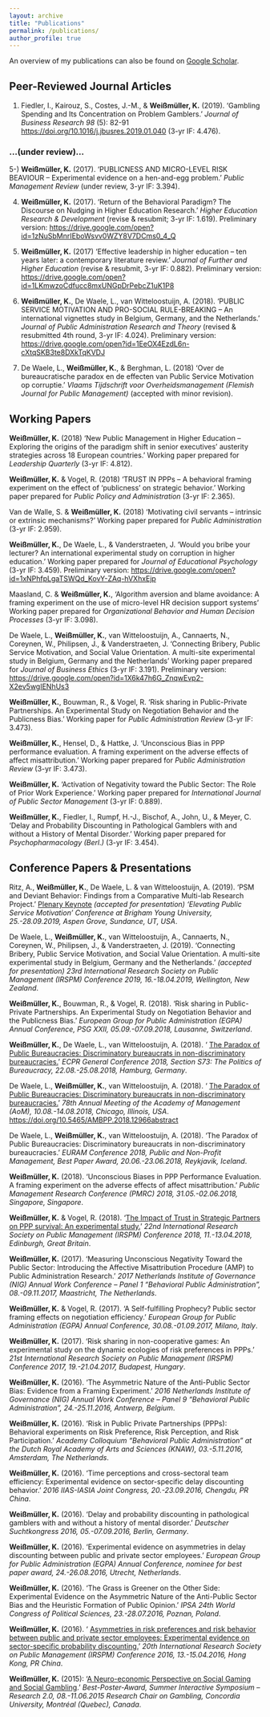 ```yaml
---
layout: archive
title: "Publications"
permalink: /publications/
author_profile: true
---
```


An overview of my publications can also be found on <a href="https://scholar.google.de/citations?user=APdmf2UAAAAJ&hl=de">Google Scholar</a>.



<h2>Peer-Reviewed Journal Articles</h2>

1.  Fiedler, I., Kairouz, S., Costes, J.-M., & **Weißmüller, K.** (2019). ‘Gambling Spending and Its Concentration on Problem Gamblers.’ *Journal of Business Research 98* (5): 82-91 <a href="https://doi.org/10.1016/j.jbusres.2019.01.040">https://doi.org/10.1016/j.jbusres.2019.01.040</a> (3-yr IF: 4.476).
     


<h3>...(under review)... </h3>

5-)  **Weißmüller, K.** (2017). ‘PUBLICNESS AND MICRO-LEVEL RISK BEAVIOUR – Experimental evidence on a hen-and-egg problem.’ *Public Management Review* (under review, 3-yr IF: 3.394).

4.  **Weißmüller, K.** (2017). ‘Return of the Behavioral Paradigm? The Discourse on Nudging in Higher Education Research.’ *Higher Education Research & Development* (revise & resubmit; 3-yr IF: 1.619). Preliminary version: <a href="https://drive.google.com/open?id=1zNuSbMnrIEboWsvv0WZY8V7DCms0_4_Q">https://drive.google.com/open?id=1zNuSbMnrIEboWsvv0WZY8V7DCms0_4_Q</a>

3.  **Weißmüller, K.** (2017) ‘Effective leadership in higher education – ten years later: a contemporary literature review.’ *Journal of Further and Higher Education* (revise & resubmit, 3-yr IF: 0.882). Preliminary version: <a href="https://drive.google.com/open?id=1LKmwzoCdfucc8mxUNGpDrPebcZ1uK1P8">https://drive.google.com/open?id=1LKmwzoCdfucc8mxUNGpDrPebcZ1uK1P8</a>

2.  **Weißmüller, K.**, De Waele, L., van Witteloostuijn, A. (2018). ‘PUBLIC SERVICE MOTIVATION AND PRO-SOCIAL RULE-BREAKING – An international vignettes study in Belgium, Germany, and the Netherlands.’ *Journal of Public Administration Research and Theory* (revised & resubmitted 4th round, 3-yr IF: 4.024). Preliminary version: <a href="https://drive.google.com/open?id=1EeOX4EzdL6n-cXtqSKB3te8DXkTqKVDJ">https://drive.google.com/open?id=1EeOX4EzdL6n-cXtqSKB3te8DXkTqKVDJ</a>
  
1.  De Waele, L., **Weißmüller, K.**, & Berghman, L. (2018) ‘Over de bureaucratische paradox en de effecten van Public Service Motivation op corruptie.’ *Vlaams Tijdschrift voor Overheidsmanagement (Flemish Journal for Public Management)* (accepted with minor revision).



<h2>Working Papers</h2>

**Weißmüller, K.** (2018) ‘New Public Management in Higher Education – Exploring the origins of the paradigm shift in senior executives’ austerity strategies across 18 European countries.’ Working paper prepared for *Leadership Quarterly* (3-yr IF: 4.812).

**Weißmüller, K.** & Vogel, R. (2018) ‘TRUST IN PPPs – A behavioral framing experiment on the effect of ‘publicness’ on strategic behavior.’ Working paper prepared for *Public Policy and Administration* (3-yr IF: 2.365).

Van de Walle, S. & **Weißmüller, K.** (2018) ‘Motivating civil servants – intrinsic or extrinsic mechanisms?’ Working paper prepared for *Public Administration* (3-yr IF: 2.959).

**Weißmüller, K.**, De Waele, L., & Vanderstraeten, J. ‘Would you bribe your lecturer? An international experimental study on corruption in higher education.’ Working paper prepared for *Journal of Educational Psychology* (3-yr IF: 3.459). Preliminary version:  	<a href="https://drive.google.com/open?id=1xNPhfpLgaTSWQd_KovY-ZAq-hVXhxEjp">https://drive.google.com/open?id=1xNPhfpLgaTSWQd_KovY-ZAq-hVXhxEjp</a>
  
Maasland, C. & **Weißmüller, K.**, ‘Algorithm aversion and blame avoidance: A framing experiment on the use of micro-level HR decision support systems’ Working paper prepared for *Organizational Behavior and Human Decision Processes* (3-yr IF: 3.098).

De Waele, L., **Weißmüller, K.**, van Witteloostuijn, A., Cannaerts, N., Coreynen, W., Philipsen, J., & Vanderstraeten, J. ‘Connecting Bribery, Public Service Motivation, and Social Value Orientation. A multi-site experimental study in Belgium, Germany and the Netherlands’ Working paper prepared for *Journal of Business Ethics* (3-yr IF: 3.191). Preliminary version: <a href="https://drive.google.com/open?id=1X6k47h6G_ZnqwEvp2-X2ev5wgIENhUs3">https://drive.google.com/open?id=1X6k47h6G_ZnqwEvp2-X2ev5wgIENhUs3</a>

**Weißmüller, K.**, Bouwman, R., & Vogel, R. ‘Risk sharing in Public-Private Partnerships. An Experimental Study on Negotiation Behavior and the Publicness Bias.’ Working paper for *Public Administration Review* (3-yr IF: 3.473).

**Weißmüller, K.**, Hensel, D., & Hattke, J. ‘Unconscious Bias in PPP performance evaluation. A framing experiment on the adverse effects of affect misattribution.’ Working paper prepared for *Public Administration Review* (3-yr IF: 3.473).

**Weißmüller, K.** ‘Activation of Negativity toward the Public Sector: The Role of Prior Work Experience.’ Working paper prepared for *International Journal of Public Sector Management* (3-yr IF: 0.889).

**Weißmüller, K.**, Fiedler, I., Rumpf, H.-J., Bischof, A., John, U., & Meyer, C. ‘Delay and Probability Discounting in Pathological Gamblers with and without a History of Mental Disorder.’ Working paper prepared for *Psychopharmacology (Berl.)* (3-yr IF: 3.454).



<h2>Conference Papers & Presentations</h2>


Ritz, A., **Weißmüller, K.**, De Waele, L. & van Witteloostuijn, A. (2019). ‘PSM and Deviant Behavior: Findings from a Comparative Multi-lab Research Project.’ <a href="https://marriottschool.byu.edu/event/aspengrove2019/custom3#PSM">Plenary Keynote</a> *(accepted for presentation) ‘Elevating Public Service Motivation’ Conference at Brigham Young University, 25.-28.09.2019, Aspen Grove, Sundance, UT, USA*.

De Waele, L., **Weißmüller, K.**, van Witteloostuijn, A., Cannaerts, N., Coreynen, W., Philipsen, J., & Vanderstraeten, J. (2019). ‘Connecting Bribery, Public Service Motivation, and Social Value Orientation. A multi-site experimental study in Belgium, Germany and the Netherlands.’ *(accepted for presentation) 23rd International Research Society on Public Management (IRSPM) Conference 2019, 16.-18.04.2019, Wellington, New Zealand*.

**Weißmüller, K.**, Bouwman, R., & Vogel, R. (2018). ‘Risk sharing in Public-Private Partnerships. An Experimental Study on Negotiation Behavior and the Publicness Bias.’ *European Group for Public Administration (EGPA) Annual Conference, PSG XXII, 05.09.-07.09.2018, Lausanne, Switzerland*.

**Weißmüller, K.**, De Waele, L., van Witteloostuijn, A.  (2018). ‘ 	<a href="https://ecpr.eu/Filestore/PaperProposal/0926c696-2cd5-47ce-83c1-a6a6efa82cc7.pdf">The Paradox of Public Bureaucracies: Discriminatory bureaucrats in non-discriminatory bureaucracies.</a>’ *ECPR General Conference 2018, Section S73: The Politics of Bureaucracy, 22.08.-25.08.2018, Hamburg, Germany*.

De Waele, L., **Weißmüller, K.**, van Witteloostuijn, A. (2018). ‘ 	<a href="https://journals.aom.org/doi/10.5465/AMBPP.2018.12966abstract">The Paradox of Public Bureaucracies: Discriminatory bureaucrats in non-discriminatory bureaucracies.</a>’ *78th Annual Meeting of the Academy of Management (AoM), 10.08.-14.08.2018, Chicago, Illinois, USA*. <a href="https://doi.org/10.5465/AMBPP.2018.12966abstract">https://doi.org/10.5465/AMBPP.2018.12966abstract</a>

De Waele, L., **Weißmüller, K.**, van Witteloostuijn, A.  (2018). ‘The Paradox of Public Bureaucracies: Discriminatory bureaucrats in non-discriminatory bureaucracies.’ *EURAM Conference 2018, Public and Non-Profit Management, Best Paper Award, 20.06.-23.06.2018, Reykjavik, Iceland*.

**Weißmüller, K.** (2018). ‘Unconscious Biases in PPP Performance Evaluation. A framing experiment on the adverse effects of affect misattribution.’ *Public Management Research Conference (PMRC) 2018, 31.05.-02.06.2018, Singapore, Singapore*. 

**Weißmüller, K.** & Vogel, R. (2018). ‘<a href="https://irspm2018.exordo.com/files/papers/706/final_draft/Wei_m_ller_Vogel_Signalling_Paradox_2018_IRSPM.pdf">The Impact of Trust in Strategic Partners on PPP survival: An experimental study.</a>’ *22nd International Research Society on Public Management (IRSPM) Conference 2018, 11.-13.04.2018, Edinburgh, Great Britain*.

**Weißmüller, K.** (2017). ‘Measuring Unconscious Negativity Toward the Public Sector: Introducing the Affective Misattribution Procedure (AMP) to Public Administration Research.’ *2017 Netherlands Institute of Governance (NIG) Annual Work Conference – Panel 1 “Behavioral Public Administration”, 08.-09.11.2017, Maastricht, The Netherlands*.

**Weißmüller, K.** & Vogel, R. (2017). ‘A Self-fulfilling Prophecy? Public sector framing effects on negotiation efficiency.’ *European Group for Public Administration (EGPA) Annual Conference, 30.08.-01.09.2017, Milano, Italy*.

**Weißmüller, K.** (2017). ‘Risk sharing in non-cooperative games: An experimental study on the dynamic ecologies of risk preferences in PPPs.’ *21st International Research Society on Public Management (IRSPM) Conference 2017, 19.-21.04.2017, Budapest, Hungary*.

**Weißmüller, K.** (2016). ‘The Asymmetric Nature of the Anti-Public Sector Bias: Evidence from a Framing Experiment.’ *2016 Netherlands Institute of Governance (NIG) Annual Work Conference – Panel 9 “Behavioral Public Administration”, 24.-25.11.2016, Antwerp, Belgium*.

**Weißmüller, K.** (2016). ‘Risk in Public Private Partnerships (PPPs): Behavioral experiments on Risk Preference, Risk Perception, and Risk Participation.’ *Academy Colloquium “Behavioral Public Administration” at the Dutch Royal Academy of Arts and Sciences (KNAW), 03.-5.11.2016, Amsterdam, The Netherlands*. 

**Weißmüller, K.** (2016). ‘Time perceptions and cross-sectoral team efficiency: Experimental evidence on sector-specific delay discounting behavior.’ *2016 IIAS-IASIA Joint Congress, 20.-23.09.2016, Chengdu, PR China*. 

**Weißmüller, K.** (2016). ‘Delay and probability discounting in pathological gamblers with and without a history of mental disorder.’ *Deutscher Suchtkongress 2016, 05.-07.09.2016, Berlin, Germany*.

**Weißmüller, K.** (2016). ‘Experimental evidence on asymmetries in delay discounting between public and private sector employees.’ *European Group for Public Administration (EGPA) Annual Conference, nominee for best paper award, 24.-26.08.2016, Utrecht, Netherlands*.

**Weißmüller, K.** (2016). ‘The Grass is Greener on the Other Side: Experimental Evidence on the Asymmetric Nature of the Anti-Public Sector Bias and the Heuristic Formation of Public Opinion.’ *IPSA 24th World Congress of Political Sciences, 23.-28.07.2016, Poznan, Poland*.

**Weißmüller, K.** (2016). ‘ 	<a href="https://irspm2016.exordo.com/files/papers/210/final_draft/Weissmueller_2016_IRSPM_Asymmetries_in_risk_preferences_and_risk_behavior.pdf" title="Asymmetries in risk preferences and risk behavior between public and private sector employees: Experimental evidence on sector-specific probability discounting.">Asymmetries in risk preferences and risk behavior between public and private sector employees: Experimental evidence on sector-specific probability discounting.</a>’ *20th International Research Society on Public Management (IRSPM) Conference 2016, 13.-15.04.2016, Hong Kong, PR China*.

**Weißmüller, K.** (2015): ‘<a href="https://drive.google.com/open?id=1MC5G96YOewssFFaHJTpqegGvZeH85Asg">A Neuro-economic Perspective on Social Gaming and Social Gambling</a>.’ *Best-Poster-Award, Summer Interactive Symposium – Research 2.0, 08.-11.06.2015 Research Chair on Gambling, Concordia University, Montréal (Quebec), Canada*.
